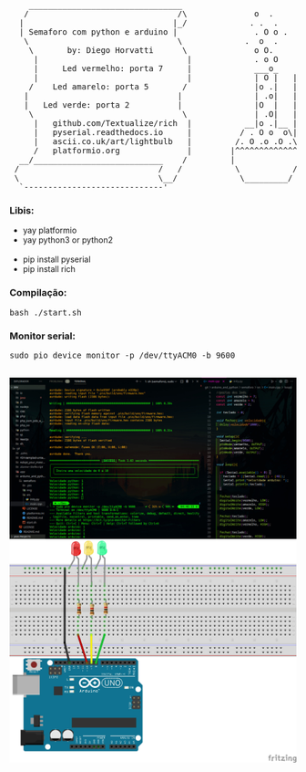 <pre>
    ________________________________
   /                               /\              o  .      #
  |                               |_/             . .  .    ##
  | Semaforo com python e arduino |                . O o .  ###
   \                               \             .  o  .     #
    \       by: Diego Horvatti      \              o O.      |
     |                               |             . o O     |/|
     |     Led vermelho: porta 7     |             ___o_    /,,|
     |                               |             | O |   |,,,|
    /    Led amarelo: porta 5       /              |o .|   | ,,|
   |                               |               | .o|   | , |
   |   Led verde: porta 2          |               |O  |   | , |
    \                               \              | .O|   |   |
     |   github.com/Textualize/rich  |           __|o .|__ |   |
     |   pyserial.readthedocs.io     |          / . O o  o\|   |
     |   ascii.co.uk/art/lightbulb   |         /. O .o .O .\   |
     /   platformio.org              |        |^^^^^^^^^^^^^|  |
  __/___________________________    /         |             |__|_
 /                             /   /           \           /======
 \                             \__/             \_________/
  `-----------------------------'
</pre>

<h3>Libis:</h3>
<ul>
  <li>yay platformio</li>
  <li>yay python3 or python2</li>
  </br>
  <li>pip install pyserial</li>
  <li>pip install rich</li>
</ul>

<h3>Compilação:</h3>
<pre>bash ./start.sh</pre>

<h3>Monitor serial:</h3>
<pre>sudo pio device monitor -p /dev/ttyACM0 -b 9600</pre>

</br>
<img src="./img/1.jpg"/>
<img src="./img/2.jpg"/>